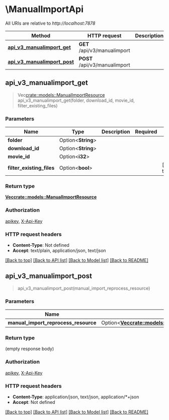 # \ManualImportApi

All URIs are relative to *http://localhost:7878*

Method | HTTP request | Description
------------- | ------------- | -------------
[**api_v3_manualimport_get**](ManualImportApi.md#api_v3_manualimport_get) | **GET** /api/v3/manualimport | 
[**api_v3_manualimport_post**](ManualImportApi.md#api_v3_manualimport_post) | **POST** /api/v3/manualimport | 



## api_v3_manualimport_get

> Vec<crate::models::ManualImportResource> api_v3_manualimport_get(folder, download_id, movie_id, filter_existing_files)


### Parameters


Name | Type | Description  | Required | Notes
------------- | ------------- | ------------- | ------------- | -------------
**folder** | Option<**String**> |  |  |
**download_id** | Option<**String**> |  |  |
**movie_id** | Option<**i32**> |  |  |
**filter_existing_files** | Option<**bool**> |  |  |[default to true]

### Return type

[**Vec<crate::models::ManualImportResource>**](ManualImportResource.md)

### Authorization

[apikey](../README.md#apikey), [X-Api-Key](../README.md#X-Api-Key)

### HTTP request headers

- **Content-Type**: Not defined
- **Accept**: text/plain, application/json, text/json

[[Back to top]](#) [[Back to API list]](../README.md#documentation-for-api-endpoints) [[Back to Model list]](../README.md#documentation-for-models) [[Back to README]](../README.md)


## api_v3_manualimport_post

> api_v3_manualimport_post(manual_import_reprocess_resource)


### Parameters


Name | Type | Description  | Required | Notes
------------- | ------------- | ------------- | ------------- | -------------
**manual_import_reprocess_resource** | Option<[**Vec<crate::models::ManualImportReprocessResource>**](ManualImportReprocessResource.md)> |  |  |

### Return type

 (empty response body)

### Authorization

[apikey](../README.md#apikey), [X-Api-Key](../README.md#X-Api-Key)

### HTTP request headers

- **Content-Type**: application/json, text/json, application/*+json
- **Accept**: Not defined

[[Back to top]](#) [[Back to API list]](../README.md#documentation-for-api-endpoints) [[Back to Model list]](../README.md#documentation-for-models) [[Back to README]](../README.md)

